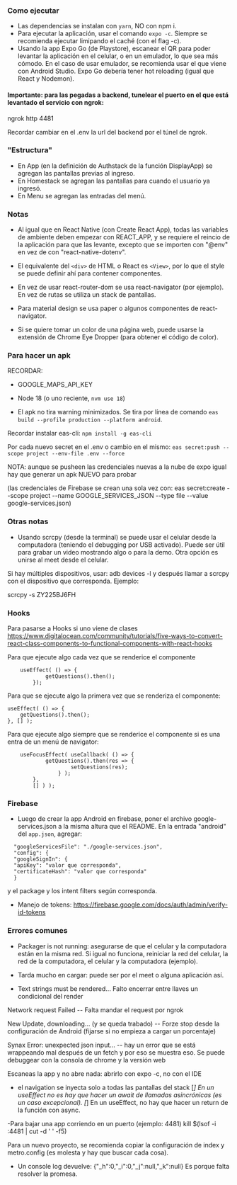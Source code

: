 ### Como ejecutar
- Las dependencias se instalan con `yarn`, NO con npm i.
- Para ejecutar la aplicación, usar el comando `expo -c`. Siempre se recomienda
  ejecutar limipando el caché (con el flag -c).
- Usando la app Expo Go (de Playstore), escanear el QR para poder levantar la aplicación en el celular, o en un emulador, lo que sea más cómodo. En el caso de usar emulador, se recomienda usar el que viene con Android Studio. Expo Go debería tener hot reloading (igual que React y Nodemon).


#### Importante: para las pegadas a backend, tunelear el puerto en el que está levantado el servicio con ngrok:
ngrok http 4481

Recordar cambiar en el .env la url del backend por el túnel de ngrok.


### "Estructura"
- En App (en la definición de Authstack de la función DisplayApp) se agregan las pantallas previas al ingreso.
- En Homestack se agregan las pantallas para cuando el usuario ya ingresó.
- En Menu se agregan las entradas del menú.


### Notas
- Al igual que en React Native (con Create React App), todas las variables de ambiente
  deben empezar con REACT_APP, y se requiere el reincio de la aplicación para que
  las levante, excepto que se importen con "@env" en vez de con "react-native-dotenv".
- El equivalente del `<div>` de HTML o React es `<View>`, por lo que el style se puede definir ahí para contener componentes.
- En vez de usar react-router-dom se usa react-navigator (por ejemplo). En vez de rutas se utiliza un stack de pantallas.
- Para material design se usa paper o algunos componentes de react-navigator.

- Si se quiere tomar un color de una página web, puede usarse la extensión de Chrome Eye Dropper (para obtener el código de color).


### Para hacer un apk
RECORDAR:
- GOOGLE_MAPS_API_KEY
- Node 18 (o uno reciente, `nvm use 18`)


- El apk no tira warning minimizados. Se tira por línea de comando `eas build --profile production --platform android`.

Recordar instalar eas-cli:
`npm install -g eas-cli`

Por cada nuevo secret en el .env o cambio en el mismo:
`eas secret:push --scope project --env-file .env --force`

NOTA: aunque se pusheen las credenciales nuevas a la nube de expo igual hay que generar un apk NUEVO para
probar

(las credenciales de Firebase se crean una sola vez con:
eas secret:create --scope project --name GOOGLE_SERVICES_JSON --type file --value google-services.json)

### Otras notas
- Usando scrcpy (desde la terminal) se puede usar el celular desde la computadora (teniendo el debugging por USB activado). Puede ser útil para grabar un video mostrando algo o para la demo. Otra opción es unirse al meet desde el celular.

Si hay múltiples dispositivos, usar: adb devices -l y después llamar a scrcpy con el dispositivo que corresponda. Ejemplo:

scrcpy -s ZY225BJ6FH


### Hooks
Para pasarse a Hooks si uno viene de clases
https://www.digitalocean.com/community/tutorials/five-ways-to-convert-react-class-components-to-functional-components-with-react-hooks

Para que ejecute algo cada vez que se renderice el componente
```    
    useEffect( () => {
            getQuestions().then();
        });
```

Para que se ejecute algo la primera vez que se renderiza el componente:
```
useEffect( () => {
    getQuestions().then();
}, [] );
```

Para que ejecute algo siempre que se renderice el componente si es una entra de un menú de navigator:
```    
    useFocusEffect( useCallback( () => {
            getQuestions().then(res => {
                    setQuestions(res);
                } );
        },
        [] ) );
```

### Firebase
- Luego de crear la app Android en firebase, poner el archivo google-services.json a la misma altura que el README.
  En la entrada "android" del ```app.json```, agregar:
```
  "googleServicesFile": "./google-services.json",
  "config": {
  "googleSignIn": {
  "apiKey": "valor que corresponda",
  "certificateHash": "valor que corresponda"
  }
```
y el package y los intent filters según corresponda.

- Manejo de tokens: https://firebase.google.com/docs/auth/admin/verify-id-tokens


### Errores comunes
- Packager is not running: asegurarse de que el celular y la computadora están en la misma red.
  Si igual no funciona, reiniciar la red del celular, la red de la computadora, el celular y
  la computadora (ejemplo).

- Tarda mucho en cargar: puede ser por el meet o alguna aplicación así.

- Text strings must be rendered... Falto encerrar entre llaves un condicional del render

Network request Failed -- Falta mandar el request por ngrok

New Update, downloading… (y se queda trabado) -- Forze stop desde la configuración de Android
(fijarse si no empieza a cargar un porcentaje)

Synax Error: unexpected json input… -- hay un error que se está wrappeando mal después de un
fetch y por eso se muestra eso. Se puede debuggear con la consola de chrome y la versión web

Escaneas la app y no abre nada: abrirlo con expo -c, no con el IDE

- el navigation se inyecta solo a todas las pantallas del stack
  [*] En un useEffect no es hay que hacer un await de llamadas asincrónicas (es un caso
  excepcional).
  [*] En un useEffect, no hay que hacer un return de la función con async.

-Para bajar una app corriendo en un puerto (ejemplo: 4481)
kill $(lsof -i :4481 | cut -d ' ' -f5)

Para un nuevo proyecto, se recomienda copiar la configuración de index y metro.config (es molesta y hay que buscar cada cosa).

- Un console log devuelve: {"_h":0,"_i":0,"_j":null,"_k":null}
  Es porque falta resolver la promesa.